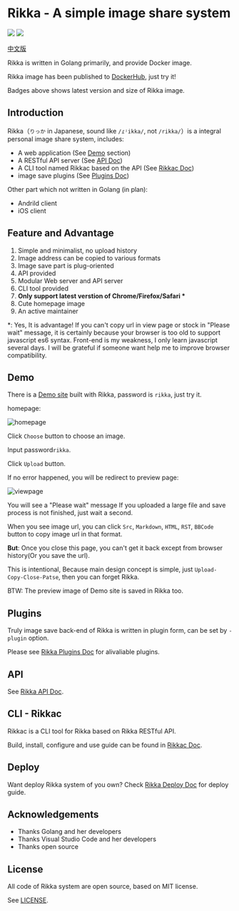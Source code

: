 # Rikka - A simple image share system

![][badge-version-img] ![][badge-info-img]

[中文版][readme-zh]

Rikka is written in Golang primarily, and provide Docker image.

Rikka image has been published to [DockerHub][image-in-dockerhub], just try it!

Badges above shows latest version and size of Rikka image.

## Introduction

Rikka（`りっか` in Japanese, sound like `/ɾʲikka/`, not `/rikka/`）is a integral personal image share system, includes:

- A web application (See [Demo](#demo) section)
- A RESTful API server (See [API Doc][api-doc])
- A CLI tool named Rikkac based on the API (See [Rikkac Doc][rikkac-doc])
- image save plugins (See [Plugins Doc][plugins-doc])

Other part which not written in Golang (in plan):

- Andrild client
- iOS client

## Feature and Advantage

1. Simple and minimalist, no upload history
2. Image address can be copied to various formats
3. Image save part is plug-oriented
4. API provided
4. Modular Web server and API server 
5. CLI tool provided
6. **Only support latest verstion of Chrome/Firefox/Safari \***
7. Cute homepage image
8. An active maintainer

\*: Yes, It is advantage! If you can't copy url in view page or stock in "Please wait" message, it is certainly because your browser is too old to support javascript es6 syntax. Front-end is my weakness, I only learn javascript several days. I will be grateful if someone want help me to improve browser compatibility.

## Demo

There is a [Demo site][demo] built with Rikka, password is `rikka`, just try it.

homepage:

![homepage][home]

Click `Choose` button to choose an image.

Input password`rikka`.

Click `Upload` button.

If no error happened, you will be redirect to preview page:

![viewpage][view]

You will see a "Please wait" message If you uploaded a large file and save process is not finished, just wait a second.

When you see image url, you can click `Src`, `Markdown`, `HTML`, `RST`, `BBCode` button to copy image url in that format.

**But**: Once you close this page, you can't get it back except from browser history(Or you save the url).

This is intentional, Because main design concept is simple, just `Upload-Copy-Close-Patse`, then you can forget Rikka.

BTW: The preview image of Demo site is saved in Rikka too. 

## Plugins

Truly image save back-end of Rikka is written in plugin form, can be set by `-plugin` option.

Please see [Rikka Plugins Doc][plugins-doc] for alivaliable plugins.

## API

See [Rikka API Doc][api-doc].

## CLI - Rikkac

Rikkac is a CLI tool for Rikka based on Rikka RESTful API.

Build, install, configure and use guide can be found in [Rikkac Doc][rikkac-doc].

## Deploy

Want deploy Rikka system of you own? Check [Rikka Deploy Doc][deploy-doc] for deploy guide.

## Acknowledgements

- Thanks Golang and her developers
- Thanks Visual Studio Code and her developers
- Thanks open source

## License

All code of Rikka system are open source, based on  MIT license.

See [LICENSE][license].

[readme-zh]: https://github.com/7sDream/rikka/blob/master/README.zh.md

[badge-info-img]: https://images.microbadger.com/badges/image/7sdream/rikka.svg
[badge-version-img]: https://images.microbadger.com/badges/version/7sdream/rikka.svg

[image-in-dockerhub]: https://hub.docker.com/r/7sdream/rikka/

[demo]: http://7sdream-rikka-demo.daoapp.io/
[home]: http://7sdream-rikka-demo.daoapp.io/files/2016-09-05-498160687
[view]: http://7sdream-rikka-demo.daoapp.io/files/2016-09-05-457359417

[api-doc]: https://github.com/7sDream/rikka/tree/master/api
[rikkac-doc]: https://github.com/7sDream/rikka/tree/master/rikkac
[plugins-doc]: https://github.com/7sDream/rikka/tree/master/plugins
[deploy-doc]: https://github.com/7sDream/rikka/blob/master/deploy.md

[license]: https://github.com/7sDream/rikka/blob/master/LICENSE
